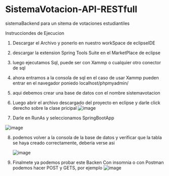 # SistemaVotacion-API-RESTfull
sistemaBackend para un sitema de votaciones estudiantiles

Instrucciondes de Ejecucion
1. Descargar el Archivo y ponerlo en nuestro workSpace de eclipseIDE
2. descargar la extension Spring Tools Suite en el MarketPlace de eclipse
3. luego ejecutamos Sql, puede ser con Xammp o cualquier otro conector de sql
4. ahora entramos a la consola de sql en el caso de usar Xammp pueden entrar en el navegador poniedo localhost/phpmyadmin/
5. aqui debemos crear una base de datos con el nombre sistemavotacion
6. Luego abrir el archivo descargado del proyecto en eclipse y darle click derecho sobre la clase pricipal
![image](https://github.com/user-attachments/assets/fe7c2569-cbbb-4097-80bd-866cc7bcd8d1)

7. Darle en RunAs y seleccionamos SpringBootApp
   
![image](https://github.com/user-attachments/assets/48ec3b33-881a-4acd-a525-ce4573ec554d)

8. podemos volver a la consola de la base de datos y verificar que la tabla se haya creado correctamente, deberia verse asi
   
   ![image](https://github.com/user-attachments/assets/7c90ee1d-79b3-455d-abc9-38bf4c7c8274)
9. Finalmete ya podemos probar este Backen Con insomnia o con Postman podemos hacer POST y GETS, por ejemplo
    ![image](https://github.com/user-attachments/assets/b3fdfc03-a862-4cf7-8509-f91c056ff3ec)






